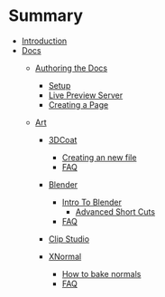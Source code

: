 # Summary

- [Introduction](./README.md)
- [Docs](./docs/README.md)
    - [Authoring the Docs](./docs/authoring/README.md)
        - [Setup](./docs/authoring/setup.md)
        - [Live Preview Server](./docs/authoring/preview.md)
        - [Creating a Page](./docs/authoring/create-page.md)

    - [Art](./docs/art/gettingstarted/art.md)
        - [3DCoat](./docs/art/gettingstarted/3dcoatinstall.md)
          - [Creating an new file]()
          - [FAQ]()

        - [Blender](./docs/art/gettingstarted/blenderinstall.md)
          - [Intro To Blender](./docs/art/Blender/blenderintro.md)
            - [Advanced Short Cuts](./docs/art/Blender/ADVShortcuts.md)
          - [FAQ]()

        - [Clip Studio](./docs/art/gettingstarted/clipstudioinstall.md)

        - [XNormal](./docs/art/gettingstarted/xnormalinstall.md)
          - [How to bake normals]()
          - [FAQ]()
